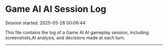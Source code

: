 # Game AI AI Session Log

Session started: 2025-05-28 00:06:44

This file contains the log of a Game AI AI gameplay session, including screenshots,AI analysis, and decisions made at each turn.

---

